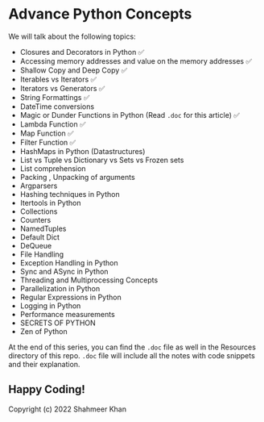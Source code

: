 # Advance Python Concepts

We will talk about the following topics: 
- Closures and Decorators in Python 	:white_check_mark:
- Accessing memory addresses and value on the memory addresses 	:white_check_mark:
- Shallow Copy and Deep Copy 	:white_check_mark:
- Iterables vs Iterators 	:white_check_mark:
- Iterators vs Generators 	:white_check_mark:
- String Formattings  :white_check_mark:
- DateTime conversions 
- Magic or Dunder Functions in Python (Read `.doc` for this article) :white_check_mark:
- Lambda Function 	:white_check_mark:
- Map Function 	:white_check_mark:
- Filter Function 	:white_check_mark:
- HashMaps in Python (Datastructures)
- List vs Tuple vs Dictionary vs Sets vs Frozen sets
- List comprehension
- Packing , Unpacking of arguments
- Argparsers 
- Hashing techniques in Python
- Itertools in Python
- Collections
- Counters
- NamedTuples 
- Default Dict
- DeQueue
- File Handling 
- Exception Handling in Python
- Sync and ASync in Python
- Threading and Multiprocessing Concepts 
- Parallelization in Python
- Regular Expressions in Python 
- Logging in Python 
- Performance measurements
- SECRETS OF PYTHON
- Zen of Python

At the end of this series, you can find the `.doc` file as well in the Resources directory of this repo. `.doc` file will include all the notes with code snippets and their explanation.

Happy Coding! 
-
Copyright (c) 2022 Shahmeer Khan

